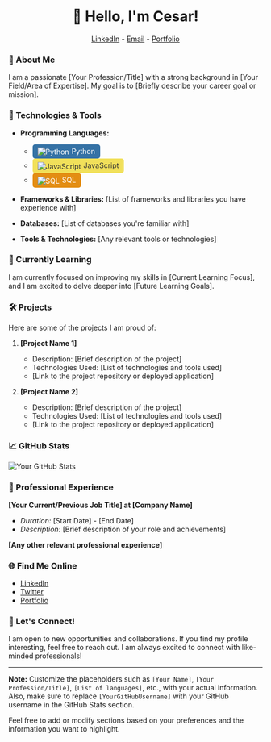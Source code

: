 <h1 align="center">👋 Hello, I'm Cesar!</h1>

<p align="center">
   <a href="">LinkedIn</a> - 
   <a href="">Email</a> - 
   <a href="">Portfolio</a>
</p>

### 🚀 About Me

I am a passionate [Your Profession/Title] with a strong background in [Your Field/Area of Expertise]. My goal is to [Briefly describe your career goal or mission].

### 🔧 Technologies & Tools
- **Programming Languages:**
  - <div style="display: inline-block; background-color: #3572A5; color: #fff; padding: 5px 10px; border-radius: 5px; margin-right: 5px;"><img src="python-icon.png" alt="Python" style="vertical-align: middle; margin-right: 5px;">Python</div>
  - <div style="display: inline-block; background-color: #F1E05A; color: #333; padding: 5px 10px; border-radius: 5px; margin-right: 5px;"><img src="javascript-icon.png" alt="JavaScript" style="vertical-align: middle; margin-right: 5px;">JavaScript</div>
  - <div style="display: inline-block; background-color: #E38D13; color: #fff; padding: 5px 10px; border-radius: 5px;"><img src="sql-icon.png" alt="SQL" style="vertical-align: middle; margin-right: 5px;">SQL</div>

- **Frameworks & Libraries:** [List of frameworks and libraries you have experience with]
- **Databases:** [List of databases you're familiar with]
- **Tools & Technologies:** [Any relevant tools or technologies]

### 🌱 Currently Learning

I am currently focused on improving my skills in [Current Learning Focus], and I am excited to delve deeper into [Future Learning Goals].

### 🛠️ Projects

Here are some of the projects I am proud of:

1. **[Project Name 1]**

   - Description: [Brief description of the project]
   - Technologies Used: [List of technologies and tools used]
   - [Link to the project repository or deployed application]

2. **[Project Name 2]**
   - Description: [Brief description of the project]
   - Technologies Used: [List of technologies and tools used]
   - [Link to the project repository or deployed application]

### 📈 GitHub Stats

![Your GitHub Stats](https://github-readme-stats.vercel.app/api?username=YourGitHubUsername&show_icons=true&count_private=true)

### 💼 Professional Experience

**[Your Current/Previous Job Title] at [Company Name]**

- _Duration:_ [Start Date] - [End Date]
- _Description:_ [Brief description of your role and achievements]

**[Any other relevant professional experience]**

### 🌐 Find Me Online

- [LinkedIn](https://www.linkedin.com/in/your-linkedin-profile/)
- [Twitter](https://twitter.com/your-twitter-handle)
- [Portfolio](https://your-portfolio-website.com/)

### 🤝 Let's Connect!

I am open to new opportunities and collaborations. If you find my profile interesting, feel free to reach out. I am always excited to connect with like-minded professionals!

---

**Note:** Customize the placeholders such as `[Your Name]`, `[Your Profession/Title]`, `[List of languages]`, etc., with your actual information. Also, make sure to replace `[YourGitHubUsername]` with your GitHub username in the GitHub Stats section.

Feel free to add or modify sections based on your preferences and the information you want to highlight.
